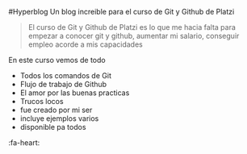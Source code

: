 #Hyperblog
Un blog increible para el curso de Git y Github de Platzi
>El curso de Git y Github de Platzi es lo que me hacia falta para empezar a conocer git y github, aumentar mi salario, conseguir empleo acorde a mis capacidades

En este curso vemos de todo
- Todos los comandos de Git
- Flujo de trabajo de Github
- El amor por las buenas practicas
- Trucos locos
- fue creado por mi ser
- incluye ejemplos varios
- disponible pa todos 


:fa-heart:
